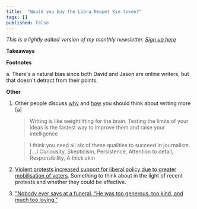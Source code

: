 ```yaml
---
title:  "Would you buy the Libra Neopet Kin token?"  
tags: []
published: false
---
```


*This is a lightly edited version of my monthly newsletter. [Sign up here](https://avoidboringpeople.substack.com/ "ABP")*

**Takeaways**

**Footnotes**

a. There's a natural bias since both David and Jason are online writers, but that doesn't detract from their points.

**Other**
1. Other people discuss [why](https://www.perell.com/blog/why-you-should-write "why") and [how](https://jasonzweig.com/a-few-thoughts-on-journalism/ "how") you should think about writing more \[a\]
    > Writing is like weightlifting for the brain. Testing the limits of your ideas is the fastest way to improve them and raise your intelligence
    
    > I think you need all six of these qualities to succeed in journalism. \[...\] Curiousity, Skepticism, Persistence, Attention to detail, Responsibility, A thick skin 
2. [Violent protests increased support for liberal policy due to greater mobilisation of voters](https://scholar.harvard.edu/files/renos/files/enoskaufmansands.pdf "violent"). Something to think about in the light of recent protests and whether they could be effective.
3. ["Nobody ever says at a funeral, “He was too generous, too kind, and much too loving."](https://www.fastcompany.com/90348896/why-not-being-a-jerk-is-important-to-your-happiness-and-success "jerks")
